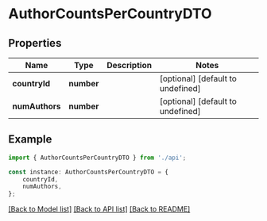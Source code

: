 # AuthorCountsPerCountryDTO


## Properties

Name | Type | Description | Notes
------------ | ------------- | ------------- | -------------
**countryId** | **number** |  | [optional] [default to undefined]
**numAuthors** | **number** |  | [optional] [default to undefined]

## Example

```typescript
import { AuthorCountsPerCountryDTO } from './api';

const instance: AuthorCountsPerCountryDTO = {
    countryId,
    numAuthors,
};
```

[[Back to Model list]](../README.md#documentation-for-models) [[Back to API list]](../README.md#documentation-for-api-endpoints) [[Back to README]](../README.md)
